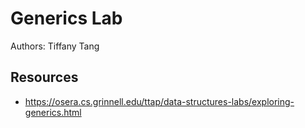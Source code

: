 # Generics Lab

Authors: Tiffany Tang
## Resources

*  https://osera.cs.grinnell.edu/ttap/data-structures-labs/exploring-generics.html
